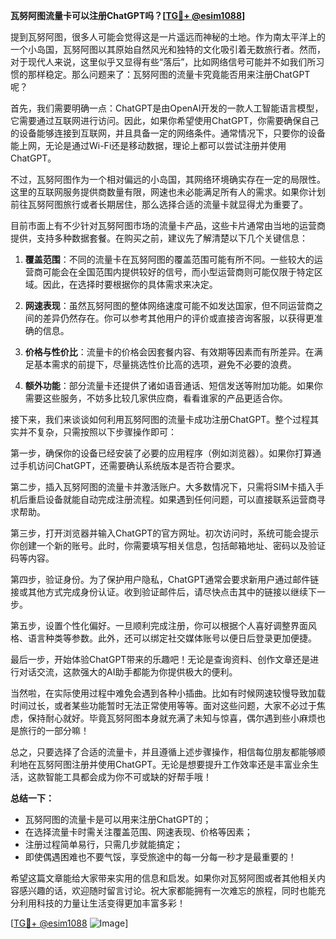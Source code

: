 **瓦努阿图流量卡可以注册ChatGPT吗？[[TG💪+ @esim1088](https://t.me/s/esim1088)]**

提到瓦努阿图，很多人可能会觉得这是一片遥远而神秘的土地。作为南太平洋上的一个小岛国，瓦努阿图以其原始自然风光和独特的文化吸引着无数旅行者。然而，对于现代人来说，这里似乎又显得有些“落后”，比如网络信号可能并不如我们所习惯的那样稳定。那么问题来了：瓦努阿图的流量卡究竟能否用来注册ChatGPT呢？

首先，我们需要明确一点：ChatGPT是由OpenAI开发的一款人工智能语言模型，它需要通过互联网进行访问。因此，如果你希望使用ChatGPT，你需要确保自己的设备能够连接到互联网，并且具备一定的网络条件。通常情况下，只要你的设备能上网，无论是通过Wi-Fi还是移动数据，理论上都可以尝试注册并使用ChatGPT。

不过，瓦努阿图作为一个相对偏远的小岛国，其网络环境确实存在一定的局限性。这里的互联网服务提供商数量有限，网速也未必能满足所有人的需求。如果你计划前往瓦努阿图旅行或者长期居住，那么选择合适的流量卡就显得尤为重要了。

目前市面上有不少针对瓦努阿图市场的流量卡产品，这些卡片通常由当地的运营商提供，支持多种数据套餐。在购买之前，建议先了解清楚以下几个关键信息：

1. **覆盖范围**：不同的流量卡在瓦努阿图的覆盖范围可能有所不同。一些较大的运营商可能会在全国范围内提供较好的信号，而小型运营商则可能仅限于特定区域。因此，在选择时要根据你的具体需求来决定。
   
2. **网速表现**：虽然瓦努阿图的整体网络速度可能不如发达国家，但不同运营商之间的差异仍然存在。你可以参考其他用户的评价或直接咨询客服，以获得更准确的信息。

3. **价格与性价比**：流量卡的价格会因套餐内容、有效期等因素而有所差异。在满足基本需求的前提下，尽量挑选性价比高的选项，避免不必要的浪费。

4. **额外功能**：部分流量卡还提供了诸如语音通话、短信发送等附加功能。如果你需要这些服务，不妨多比较几家供应商，看看谁家的产品更适合你。

接下来，我们来谈谈如何利用瓦努阿图的流量卡成功注册ChatGPT。整个过程其实并不复杂，只需按照以下步骤操作即可：

第一步，确保你的设备已经安装了必要的应用程序（例如浏览器）。如果你打算通过手机访问ChatGPT，还需要确认系统版本是否符合要求。

第二步，插入瓦努阿图的流量卡并激活账户。大多数情况下，只需将SIM卡插入手机后重启设备就能自动完成注册流程。如果遇到任何问题，可以直接联系运营商寻求帮助。

第三步，打开浏览器并输入ChatGPT的官方网址。初次访问时，系统可能会提示你创建一个新的账号。此时，你需要填写相关信息，包括邮箱地址、密码以及验证码等内容。

第四步，验证身份。为了保护用户隐私，ChatGPT通常会要求新用户通过邮件链接或其他方式完成身份认证。收到验证邮件后，请尽快点击其中的链接以继续下一步。

第五步，设置个性化偏好。一旦顺利完成注册，你可以根据个人喜好调整界面风格、语言种类等参数。此外，还可以绑定社交媒体账号以便日后登录更加便捷。

最后一步，开始体验ChatGPT带来的乐趣吧！无论是查询资料、创作文章还是进行对话交流，这款强大的AI助手都能为你提供极大的便利。

当然啦，在实际使用过程中难免会遇到各种小插曲。比如有时候网速较慢导致加载时间过长，或者某些功能暂时无法正常使用等等。面对这些问题，大家不必过于焦虑，保持耐心就好。毕竟瓦努阿图本身就充满了未知与惊喜，偶尔遇到些小麻烦也是旅行的一部分嘛！

总之，只要选择了合适的流量卡，并且遵循上述步骤操作，相信每位朋友都能够顺利地在瓦努阿图注册并使用ChatGPT。无论是想要提升工作效率还是丰富业余生活，这款智能工具都会成为你不可或缺的好帮手哦！

**总结一下：**
- 瓦努阿图的流量卡是可以用来注册ChatGPT的；
- 在选择流量卡时需关注覆盖范围、网速表现、价格等因素；
- 注册过程简单易行，只需几步就能搞定；
- 即使偶遇困难也不要气馁，享受旅途中的每一分每一秒才是最重要的！

希望这篇文章能给大家带来实用的信息和启发。如果你对瓦努阿图或者其他相关内容感兴趣的话，欢迎随时留言讨论。祝大家都能拥有一次难忘的旅程，同时也能充分利用科技的力量让生活变得更加丰富多彩！

[[TG💪+ @esim1088](https://t.me/s/esim1088) ![Image](https://i.postimg.cc/4NQfJmqS/Snipaste-2025-05-13-00-14-12.png)]